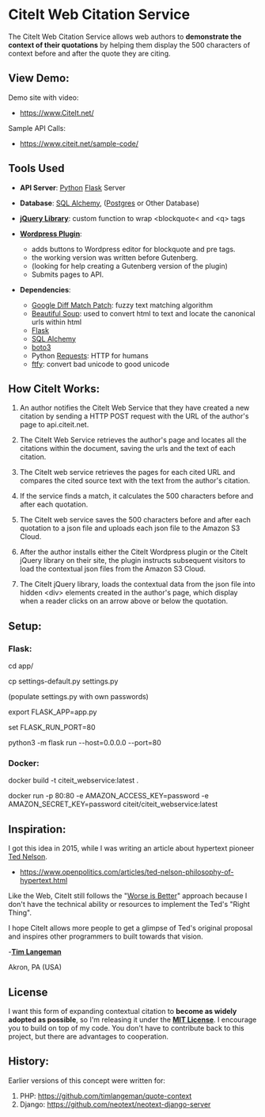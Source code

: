 # CiteIt Web Citation Service

The CiteIt Web Citation Service allows web authors
to **demonstrate the context of their quotations** by helping them display the
500 characters of context before and after the quote they are citing.

## View Demo: ##
Demo site with video:
  * https://www.CiteIt.net/
  
Sample API Calls:
  * https://www.citeit.net/sample-code/  

## Tools Used ##
  * **API Server**: [Python](https://www.python.org/) [Flask](http://flask.pocoo.org/) Server
  * **Database**: [SQL Alchemy](https://www.sqlalchemy.org/), 
                  ([Postgres](https://www.postgresql.org/) or Other Database)
  * **[jQuery Library](https://github.com/CiteIt/citeit-jquery)**: custom function to wrap &lt;blockquote&lt; and &lt;q&gt; tags
  * **[Wordpress Plugin](https://github.com/CiteIt/citeit-wordpress)**: 
    * adds buttons to Wordpress editor for blockquote and pre tags.
    * the working version was written before  Gutenberg.
    * (looking for help creating a Gutenberg version of the plugin)
    * Submits pages to API.
    
  * **Dependencies**: 
    * [Google Diff Match Patch](https://code.google.com/archive/p/google-diff-match-patch/):
        fuzzy text matching algorithm
    * [Beautiful Soup](https://www.crummy.com/software/BeautifulSoup/): used to convert html 
        to text and locate the canonical urls within html
    * [Flask](https://palletsprojects.com/p/flask/)
    * [SQL Alchemy](https://www.sqlalchemy.org/)
    * [boto3](https://github.com/boto/boto3)
    * Python [Requests](http://docs.python-requests.org/en/master/): HTTP for humans
    * [ftfy](http://ftfy.readthedocs.io/en/latest/): convert bad unicode to good unicode
              


## How CiteIt Works:

1. An author notifies the CiteIt Web Service that they have created a new
citation by sending a HTTP POST request with the URL of the author's page 
to api.citeit.net.

1. The CiteIt Web Service retrieves the author's page and locates all the
citations within the document, saving the urls and the text of each citation.

1. The CiteIt web service retrieves the pages for each cited URL and
compares the cited source text with the text from the author's citation.

1. If the service finds a match, it calculates the 500 characters before
and after each quotation.

1. The CiteIt web service saves the 500 characters before and after each
quotation to a json file and uploads each json file to the Amazon S3 Cloud.

1. After the author installs either the CiteIt Wordpress plugin
or the CiteIt jQuery library on their site, the plugin instructs subsequent
visitors to load the contextual json files from the Amazon S3 Cloud.

1. The CiteIt jQuery library, loads the contextual data from the json file
into hidden &lt;div&gt; elements created in the author's page, which display when
a reader clicks on an arrow above or below the quotation.

## Setup:

### Flask:
cd app/

cp settings-default.py settings.py

(populate settings.py with own passwords)

export FLASK_APP=app.py

set FLASK_RUN_PORT=80

python3 -m flask run --host=0.0.0.0 --port=80

### Docker:
docker build -t citeit_webservice:latest .

docker run -p 80:80 -e AMAZON_ACCESS_KEY=password -e AMAZON_SECRET_KEY=password citeit/citeit_webservice:latest

## Inspiration:
I got this idea in 2015, while I was writing an article about hypertext pioneer
[Ted Nelson](https://en.wikipedia.org/wiki/Ted_Nelson).

  * https://www.openpolitics.com/articles/ted-nelson-philosophy-of-hypertext.html

Like the Web, CiteIt still follows the "[Worse is Better](https://www.dreamsongs.com/RiseOfWorseIsBetter.html)" approach because I don't have the technical ability or resources to implement the 
Ted's "Right Thing".

I hope CiteIt allows more people to get a glimpse of Ted's original proposal and 
inspires other programmers to built towards that vision.

-**[Tim Langeman](https://www.openpolitics.com/tim/)**

Akron, PA (USA)

## License ##
I want this form of expanding contextual citation to **become as widely adopted as possible**, so I'm releasing it under 
the **[MIT License](https://opensource.org/licenses/MIT)**.  I encourage you to build on top of my code.  You don't have to 
contribute back to this project, but there are advantages to cooperation.


## History:
Earlier versions of this concept were written for:
1. PHP: https://github.com/timlangeman/quote-context
1. Django: https://github.com/neotext/neotext-django-server
